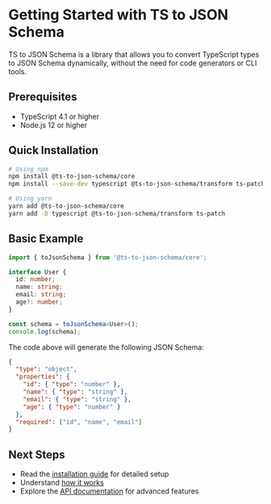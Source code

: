 # Getting Started with TS to JSON Schema

TS to JSON Schema is a library that allows you to convert TypeScript types to JSON Schema dynamically, without the need for code generators or CLI tools.

## Prerequisites

- TypeScript 4.1 or higher
- Node.js 12 or higher

## Quick Installation

```bash
# Using npm
npm install @ts-to-json-schema/core
npm install --save-dev typescript @ts-to-json-schema/transform ts-patch

# Using yarn
yarn add @ts-to-json-schema/core
yarn add -D typescript @ts-to-json-schema/transform ts-patch
```

## Basic Example

```typescript
import { toJsonSchema } from '@ts-to-json-schema/core';

interface User {
  id: number;
  name: string;
  email: string;
  age?: number;
}

const schema = toJsonSchema<User>();
console.log(schema);
```

The code above will generate the following JSON Schema:

```json
{
  "type": "object",
  "properties": {
    "id": { "type": "number" },
    "name": { "type": "string" },
    "email": { "type": "string" },
    "age": { "type": "number" }
  },
  "required": ["id", "name", "email"]
}
```

## Next Steps

- Read the [installation guide](/en/guide/installation) for detailed setup
- Understand [how it works](/en/guide/how-it-works)
- Explore the [API documentation](/en/api/core) for advanced features 